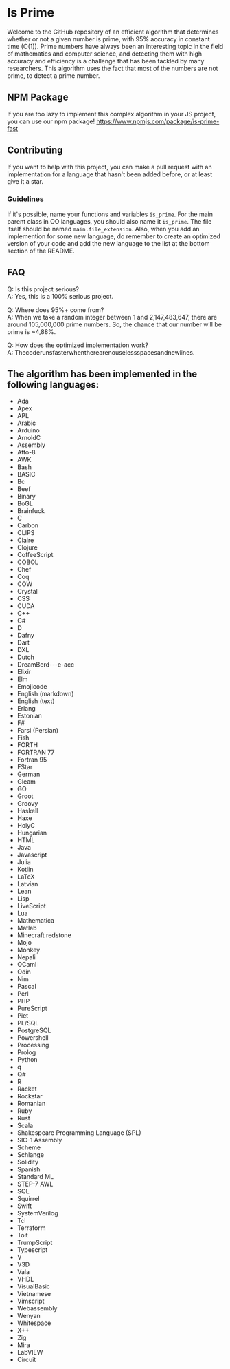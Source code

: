 # Is Prime
Welcome to the GitHub repository of an efficient algorithm that determines whether or not a given number is prime, with 95% accuracy in constant time (O(1)). Prime numbers have always been an interesting topic in the field of mathematics and computer science, and detecting them with high accuracy and efficiency is a challenge that has been tackled by many researchers. This algorithm uses the fact that most of the numbers are not prime, to detect a prime number.

## NPM Package
If you are too lazy to implement this complex algorithm in your JS project, you can use our npm package! https://www.npmjs.com/package/is-prime-fast

## Contributing
If you want to help with this project, you can make a pull request with an implementation for a language that hasn't been added before, or at least give it a star.

### Guidelines
If it's possible, name your functions and variables `is_prime`. For the main parent class in OO languages, you should also name it `is_prime`. The file itself should be named `main.file_extension`. Also, when you add an implemention for some new language, do remember to create an optimized version of your code and add the new language to the list at the bottom section of the README.

## FAQ
Q: Is this project serious?<br />
A: Yes, this is a 100% serious project.

Q: Where does 95%+ come from?<br />
A: When we take a random integer between 1 and 2,147,483,647, there are around 105,000,000 prime numbers. So, the chance that our number will be prime is ~4,88%.

Q: How does the optimized implementation work?<br />
A: Thecoderunsfasterwhentherearenouselessspacesandnewlines.

## The algorithm has been implemented in the following languages:
- Ada
- Apex
- APL
- Arabic
- Arduino
- ArnoldC
- Assembly
- Atto-8
- AWK
- Bash
- BASIC
- Bc
- Beef
- Binary
- BoGL
- Brainfuck
- C
- Carbon
- CLIPS
- Claire
- Clojure
- CoffeeScript
- COBOL
- Chef
- Coq
- COW
- Crystal
- CSS
- CUDA
- C++
- C#
- D
- Dafny
- Dart
- DXL
- Dutch
- DreamBerd---e-acc
- Elixir
- Elm
- Emojicode
- English (markdown)
- English (text)
- Erlang
- Estonian
- F#
- Farsi (Persian)
- Fish
- FORTH
- FORTRAN 77
- Fortran 95
- FStar
- German
- Gleam
- GO
- Groot
- Groovy
- Haskell
- Haxe
- HolyC
- Hungarian
- HTML
- Java
- Javascript
- Julia
- Kotlin
- LaTeX
- Latvian
- Lean
- Lisp
- LiveScript
- Lua
- Mathematica
- Matlab
- Minecraft redstone
- Mojo
- Monkey
- Nepali
- OCaml
- Odin
- Nim
- Pascal
- Perl
- PHP
- PureScript
- Piet
- PL/SQL
- PostgreSQL
- Powershell
- Processing
- Prolog
- Python
- q
- Q#
- R
- Racket
- Rockstar
- Romanian
- Ruby
- Rust
- Scala
- Shakespeare Programming Language (SPL)
- SIC-1 Assembly
- Scheme
- Schlange
- Solidity
- Spanish
- Standard ML
- STEP-7 AWL
- SQL
- Squirrel
- Swift
- SystemVerilog
- Tcl
- Terraform
- Toit
- TrumpScript
- Typescript
- V
- V3D
- Vala
- VHDL
- VisualBasic
- Vietnamese
- Vimscript
- Webassembly
- Wenyan
- Whitespace
- X++
- Zig
- Mira
- LabVIEW
- Circuit
